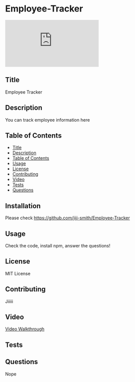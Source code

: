 # Employee-Tracker


![Language](https://img.shields.io/github/languages/top/jiji-smith/Employee-Tracker/app.js)
## Title
Employee Tracker
## Description
You can track employee information here
## Table of Contents
* [Title](#title)
* [Description](#description)
* [Table of Contents](#table-of-contents)
* [Usage](#usage)
* [License](#license)
* [Contributing](#contributing)
* [Video](#video)
* [Tests](#tests)
* [Questions](#questions)

## Installation
Please check https://github.com/jiji-smith/Employee-Tracker
## Usage
Check the code, install npm, answer the questions!
## License
MIT License
## Contributing
Jiiiii
## Video
[Video Walkthrough](https://j.gifs.com/915kXJ.gif)
## Tests

## Questions
Nope
